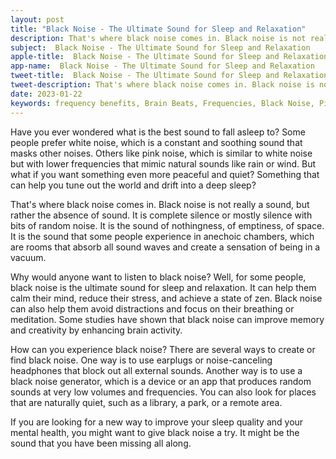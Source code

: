 ```yaml
---
layout: post
title: "Black Noise - The Ultimate Sound for Sleep and Relaxation"
description: That's where black noise comes in. Black noise is not really a sound, but rather the absence of sound. It is complete silence or mostly silence with bits of random noise. It is the sound of nothingness, of emptiness, of space. It is the sound that some people experience in anechoic chambers, which are rooms that absorb all sound waves and create a sensation of being in a vacuum.
subject:  Black Noise - The Ultimate Sound for Sleep and Relaxation
apple-title:  Black Noise - The Ultimate Sound for Sleep and Relaxation
app-name:  Black Noise - The Ultimate Sound for Sleep and Relaxation
tweet-title:  Black Noise - The Ultimate Sound for Sleep and Relaxation
tweet-description: That's where black noise comes in. Black noise is not really a sound, but rather the absence of sound. It is complete silence or mostly silence with bits of random noise. It is the sound of nothingness, of emptiness, of space. It is the sound that some people experience in anechoic chambers, which are rooms that absorb all sound waves and create a sensation of being in a vacuum.
date: 2023-01-22
keywords: frequency benefits, Brain Beats, Frequencies, Black Noise, Pink noise, Brown Noise, Blue Noise, red noise, White Noise, Brain wave entrainment, sound therapy, Colors of noise, black noise benefits
---
```


Have you ever wondered what is the best sound to fall asleep to? Some people prefer white noise, which is a constant and soothing sound that masks other noises. Others like pink noise, which is similar to white noise but with lower frequencies that mimic natural sounds like rain or wind. But what if you want something even more peaceful and quiet? Something that can help you tune out the world and drift into a deep sleep?

That's where black noise comes in. Black noise is not really a sound, but rather the absence of sound. It is complete silence or mostly silence with bits of random noise. It is the sound of nothingness, of emptiness, of space. It is the sound that some people experience in anechoic chambers, which are rooms that absorb all sound waves and create a sensation of being in a vacuum.

Why would anyone want to listen to black noise? Well, for some people, black noise is the ultimate sound for sleep and relaxation. It can help them calm their mind, reduce their stress, and achieve a state of zen. Black noise can also help them avoid distractions and focus on their breathing or meditation. Some studies have shown that black noise can improve memory and creativity by enhancing brain activity.

How can you experience black noise? There are several ways to create or find black noise. One way is to use earplugs or noise-canceling headphones that block out all external sounds. Another way is to use a black noise generator, which is a device or an app that produces random sounds at very low volumes and frequencies. You can also look for places that are naturally quiet, such as a library, a park, or a remote area.

If you are looking for a new way to improve your sleep quality and your mental health, you might want to give black noise a try. It might be the sound that you have been missing all along.